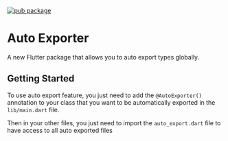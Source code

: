 [![pub package](https://img.shields.io/pub/v/flutter_auto_export.svg)](https://pub.dev/packages/flutter_auto_export)
# Auto Exporter

A new Flutter package that allows you to auto export types globally.

## Getting Started

To use auto export feature, you just need to add the `@AutoExporter()` annotation to your class that you want to be automatically exported in the `lib/main.dart` file.

Then in your other files, you just need to import the `auto_export.dart` file to have access to all auto exported files
